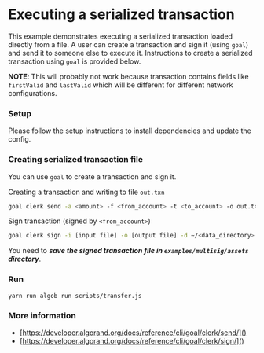 # Executing a serialized transaction

This example demonstrates executing a serialized transaction loaded directly from a file. A user can create a transaction and sign it (using `goal`) and send it to someone else to execute it. Instructions to create a serialized transaction using `goal` is provided below.

**NOTE**: This will probably not work because transaction contains fields like `firstValid` and `lastValid` which will be different for different network configurations.


### Setup

Please follow the [setup](../README.md) instructions to install dependencies and update the config.


### Creating serialized transaction file

You can use `goal` to create a transaction and sign it.

Creating a transaction and writing to file `out.txn`
```bash
goal clerk send -a <amount> -f <from_account> -t <to_account> -o out.txn -d ~/<data_directory>
```
Sign transaction (signed by `<from_account>`)
```bash
goal clerk sign -i [input file] -o [output file] -d ~/<data_directory>
```

You need to ***save the signed transaction file in `examples/multisig/assets` directory***.


### Run
```
yarn run algob run scripts/transfer.js
```

### More information


+ [https://developer.algorand.org/docs/reference/cli/goal/clerk/send/]()
+ [https://developer.algorand.org/docs/reference/cli/goal/clerk/sign/]()